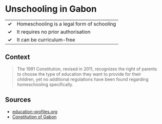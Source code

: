 # Unschooling in Gabon
| | |
|-|-|
| __✓__ | Homeschooling is a legal form of schooling |
| __✓__ | It requires no prior authorisation |
| __✓__ | It can be curriculum-free |

## Context

> The 1991 Constitution, revised in 2011, recognizes the right of parents to choose the type of education they want to provide for their children, yet no additional regulations have been found regarding homeschooling specifically.

## Sources

* [education-profiles.org](https://education-profiles.org/fr/afrique-sub-saharienne/gabon/~non-state-actors-in-education)
* [Constitution of Gabon](https://www.unesco.org/education/edurights/media/docs/07eed67a6458d4a511c7bca35944fe1db89865ae.pdf)
